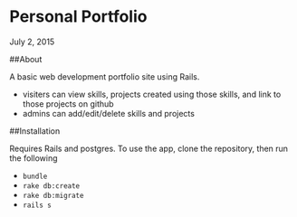 # Personal Portfolio

July 2, 2015

##About

A basic web development portfolio site using Rails.

- visiters can view skills, projects created using those skills, and link to those projects on github
- admins can add/edit/delete skills and projects

##Installation

Requires Rails and postgres. To use the app, clone the repository, then run the following

* `bundle`
* `rake db:create`
* `rake db:migrate`
* `rails s`
